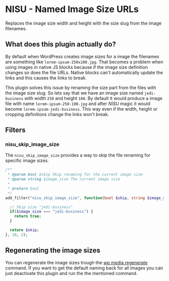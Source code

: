 # NISU - Named Image Size URLs

Replaces the image size width and height with the size slug from the image filenames. 


## What does this plugin actually do?

By default when WordPress creates image sizes for a image the filenames are something like `lorem-ipsum-250x100.jpg`. That becomes a problem when using images in native JS blocks because if the image size definition changes so does the file URLs. Native blocks can't automatically update the links and this causes the links to break. 

This plugin solves this issue by renaming the size part from the files with the image size slug. So lets say that we have an image size named `jedi-business` with width `250` and height `100`. By default it would produce a image file with name `lorem-ipsum-250-100.jpg` and after *NISU* magic it would become `lorem-ipsum-jedi-business`. This way even if the width, height or cropping definitions change the links won't break. 


## Filters


### nisu_skip_image_size

The `nisu_skip_image_size` provides a way to skip the file renaming for specific image sizes. 

```php
/**
 * @param bool $skip Skip renaming for the current image size
 * @param string $image_size The current image size
 * 
 * @return bool
 */
add_filter("nisu_skip_image_size", function(bool $skip, string $image_size){

  // Skip size "jedi-business"
  if($image_size === "jedi-business") {
    return true;
  }

  return $skip;
}, 10, 2);

```


## Regenerating the image sizes

You can regenerate the image sizes trough the [wp media regenerate](https://developer.wordpress.org/cli/commands/media/regenerate/) command. If you want to get the default naming back for all images you can just deactivate this plugin and run the the mentioned command.
